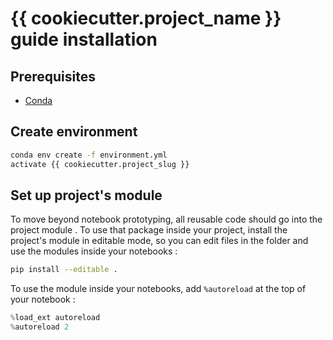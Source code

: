 # {{ cookiecutter.project_name }} guide installation

## Prerequisites

- [Conda](https://docs.conda.io/projects/conda/en/latest/user-guide/install/download.html)

## Create environment

```bash
conda env create -f environment.yml
activate {{ cookiecutter.project_slug }}
```

## Set up project's module

To move beyond notebook prototyping, all reusable code should go into the project module . To use that package inside your project, install the project's module in editable mode, so you can edit files in the folder and use the modules inside your notebooks :

```bash
pip install --editable .
```

To use the module inside your notebooks, add `%autoreload` at the top of your notebook :

```python
%load_ext autoreload
%autoreload 2
```
